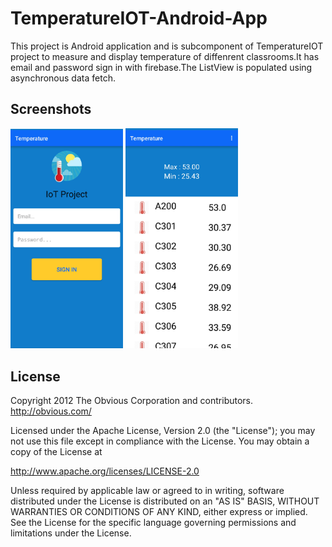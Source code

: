 # TemperatureIOT-Android-App
This project is Android application and is subcomponent of TemperatureIOT project to measure and display temperature of diffenrent classrooms.It has email and password sign in with firebase.The ListView is populated using asynchronous data fetch.


## Screenshots
<p float="left">
  <img src="https://github.com/AvidTriumph/TemperatureIOT-Android-App/blob/master/images/SignIn.jpg" width="180" />
  <img src="https://github.com/AvidTriumph/TemperatureIOT-Android-App/blob/master/images/ListView.png" width="180" /> 
</p>

## License
Copyright 2012 The Obvious Corporation and contributors. http://obvious.com/

Licensed under the Apache License, Version 2.0 (the "License"); you may not use this file except in compliance with the License. You may obtain a copy of the License at

http://www.apache.org/licenses/LICENSE-2.0

Unless required by applicable law or agreed to in writing, software distributed under the License is distributed on an "AS IS" BASIS, WITHOUT WARRANTIES OR CONDITIONS OF ANY KIND, either express or implied. See the License for the specific language governing permissions and limitations under the License.



